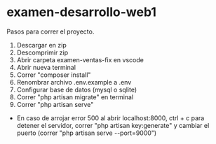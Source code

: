 # examen-desarrollo-web1

Pasos para correr el proyecto.

1. Descargar en zip
2. Descomprimir zip
3. Abrir carpeta examen-ventas-fix en vscode
4. Abrir nueva terminal
5. Correr "composer install"
6. Renombrar archivo .env.example a .env
7. Configurar base de datos (mysql o sqlite)
8. Correr "php artisan migrate" en terminal
9. Correr "php artisan serve"

- En caso de arrojar error 500 al abrir localhost:8000, ctrl + c para detener el servidor, correr "php artisan key:generate" y cambiar el puerto (correr "php artisan serve --port=9000")
